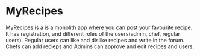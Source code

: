 # MyRecipes

MyRecipes is a is a monolith app where you can post your favourite recipe. It has registration, and different roles of the users(admin, chef, regular users). Regular users can   like and dislike recipes and write in the forum. Chefs can add recieps and Admins can approve and edit recipes and users.
